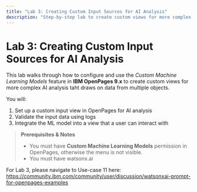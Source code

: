 ```yaml
---
title: "Lab 3: Creating Custom Input Sources for AI Analysis"
description: "Step‑by‑step lab to create custom views for more complex AI analysis taht draws on data from multiple objects"
---
```


# Lab 3: Creating Custom Input Sources for AI Analysis

This lab walks through how to configure and use the *Custom Machine Learning Models* feature in **IBM OpenPages 9.x** to create custom views for more complex AI analysis taht draws on data from multiple objects.

You will:

1. Set up a custom input view in OpenPages for AI analysis
2. Validate the input data using logs
3. Integrate the ML model into a view that a user can interact with

> **Prerequisites & Notes**  
> - You must have **Custom Machine Learning Models** permission in OpenPages, otherwise the menu is not visible.
> - You must have watsonx.ai

For Lab 3, please navigate to Use-case 11 here: https://community.ibm.com/community/user/discussion/watsonxai-prompt-for-openpages-examples  